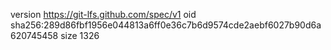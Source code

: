 version https://git-lfs.github.com/spec/v1
oid sha256:289d86fbf1956e044813a6ff0e36c7b6d9574cde2aebf6027b90d6a620745458
size 1326
